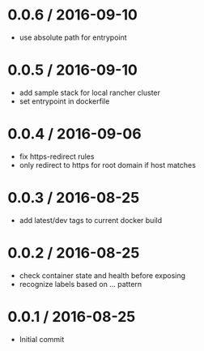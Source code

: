 
0.0.6 / 2016-09-10
==================

  * use absolute path for entrypoint

0.0.5 / 2016-09-10
==================

  * add sample stack for local rancher cluster
  * set entrypoint in dockerfile

0.0.4 / 2016-09-06
==================

  * fix https-redirect rules
  * only redirect to https for root domain if host matches

0.0.3 / 2016-08-25
==================

  * add latest/dev tags to current docker build

0.0.2 / 2016-08-25
==================

  * check container state and health before exposing
  * recognize labels based on <stack>.<service>.<port>.<key> pattern

0.0.1 / 2016-08-25
==================

  * Initial commit
